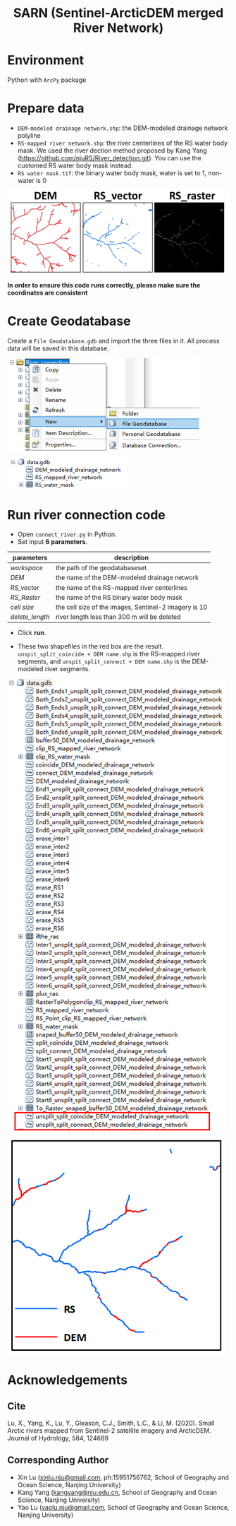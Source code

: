 <h1 align="center">SARN (Sentinel-ArcticDEM merged River Network)</h1>

# Environment
Python with ``ArcPy`` package
# Prepare data
- ``DEM-modeled drainage network.shp``: the DEM-modeled drainage network polyline
- ``RS-mapped river network.shp``: the river centerlines of the RS water body mask. We used the river dection method proposed by Kang Yang (https://github.com/njuRS/River_detection.git). You can use the customed RS water body mask instead.
- ``RS water mask.tif``: the binary water body mask, water is set to 1, non-water is 0

![alt text](https://github.com/njuRS/picture/blob/master/data.jpg?raw=true)


**In order to ensure this code runs correctly, please make sure the coordinates are consistent**
# Create Geodatabase
Create a ``File Geodatabase.gdb`` and import the three files in it. All process data will be saved in this database.

![alt text](https://github.com/njuRS/picture/blob/master/create_database.png?raw=true)



![alt text](https://github.com/njuRS/picture/blob/master/add_files_into_geodatabase.png?raw=true)


# Run river connection code

- Open ``connect_river.py`` in Python. 
- Set input **6 parameters**. 

| parameters | description |
|----|---|
|*workspace*  |the path of the geodatabaseset|
|*DEM*  |the name of the DEM-modeled drainage network|
|*RS_vector*  |the name of the RS-mapped river centerlines|
|*RS_Raster*  |the name of the RS binary water body mask|
|*cell size*  |the cell size of the images, Sentinel-2 imagery is 10|
|*delete_length*  |river length less than 300 m will be deleted|

- Click **run**.

- These two shapefiles in the red box are the result. ``unspit_split_coincide + DEM name.shp`` is the RS-mapped river segments, and ``unspit_split_connect + DEM name.shp`` is the DEM-modeled river segments.

![alt text](https://github.com/njuRS/picture/blob/master/result.png?raw=true)

![alt text](https://github.com/njuRS/picture/blob/master/result2.png?raw=true)

# Acknowledgements
## Cite
Lu, X., Yang, K., Lu, Y., Gleason, C.J., Smith, L.C., & Li, M. (2020). Small Arctic rivers mapped from Sentinel-2 satellite imagery and ArcticDEM. Journal of Hydrology, 584, 124689

## Corresponding Author
- Xin Lu (xinlu.nju@gmail.com, ph:15951756762, School of Geography and Ocean Science, Nanjing University)
- Kang Yang (kangyang@nju.edu.cn, School of Geography and Ocean Science, Nanjing University) 
- Yao Lu (yaolu.nju@gmail.com, School of Geography and Ocean Science, Nanjing University)
